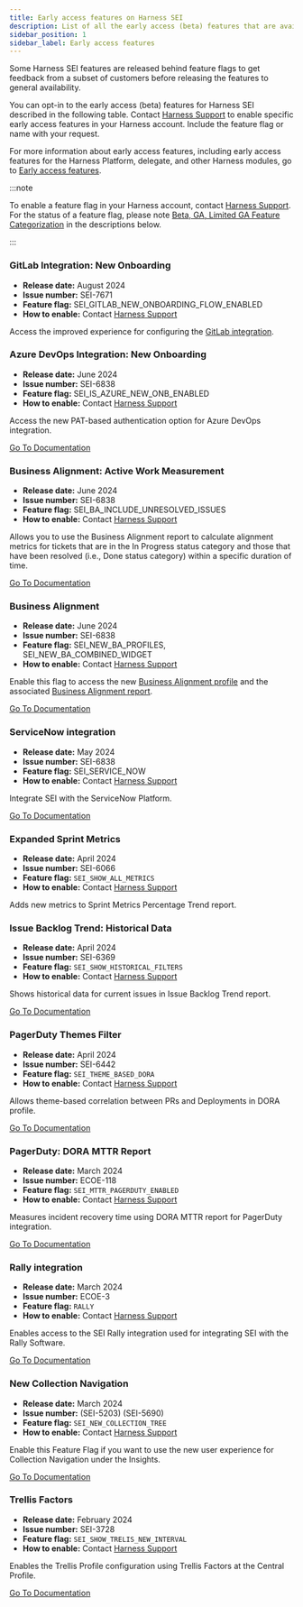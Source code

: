 ```yaml
---
title: Early access features on Harness SEI
description: List of all the early access (beta) features that are available on the Harness SEI Module.
sidebar_position: 1
sidebar_label: Early access features
---
```


Some Harness SEI features are released behind feature flags to get feedback from a subset of customers before releasing the features to general availability.

You can opt-in to the early access (beta) features for Harness SEI described in the following table. Contact [Harness Support](mailto:support@harness.io) to enable specific early access features in your Harness account. Include the feature flag or name with your request.

For more information about early access features, including early access features for the Harness Platform, delegate, and other Harness modules, go to [Early access features](/release-notes/early-access).

:::note

To enable a feature flag in your Harness account, contact [Harness Support](mailto:support@harness.io). For the status of a feature flag, please note [Beta, GA, Limited GA Feature Categorization](/docs/platform/get-started/release-status.md) in the descriptions below.

:::

### GitLab Integration: New Onboarding

* **Release date:** August 2024
* **Issue number:** SEI-7671
* **Feature flag:** SEI_GITLAB_NEW_ONBOARDING_FLOW_ENABLED
* **How to enable:** Contact [Harness Support](mailto:support@harness.io)

Access the improved experience for configuring the [GitLab integration](/docs/software-engineering-insights/sei-integrations/automated-integrations/sei-integration-gitlab).

### Azure DevOps Integration: New Onboarding

* **Release date:** June 2024
* **Issue number:** SEI-6838
* **Feature flag:** SEI_IS_AZURE_NEW_ONB_ENABLED
* **How to enable:** Contact [Harness Support](mailto:support@harness.io)

Access the new PAT-based authentication option for Azure DevOps integration.

[Go To Documentation](/docs/software-engineering-insights/sei-integrations/automated-integrations/sei-integration-azure-devops)

### Business Alignment: Active Work Measurement

* **Release date:** June 2024
* **Issue number:** SEI-6838
* **Feature flag:** SEI_BA_INCLUDE_UNRESOLVED_ISSUES
* **How to enable:** Contact [Harness Support](mailto:support@harness.io)

Allows you to use the Business Alignment report to calculate alignment metrics for tickets that are in the In Progress status category and those that have been resolved (i.e., Done status category) within a specific duration of time.

[Go To Documentation](/docs/software-engineering-insights/early-access/metrics-reports/sei-business-alignment-report)

### Business Alignment

* **Release date:** June 2024
* **Issue number:** SEI-6838
* **Feature flag:** SEI_NEW_BA_PROFILES, SEI_NEW_BA_COMBINED_WIDGET
* **How to enable:** Contact [Harness Support](mailto:support@harness.io)

Enable this flag to access the new [Business Alignment profile](/docs/software-engineering-insights/early-access/profiles/sei-business-alignment-profile) and the associated [Business Alignment report](/docs/software-engineering-insights/early-access/metrics-reports/sei-business-alignment-report).

[Go To Documentation](/docs/software-engineering-insights/early-access/profiles/sei-business-alignment-profile)

### ServiceNow integration

* **Release date:** May 2024
* **Issue number:** SEI-6838
* **Feature flag:** SEI_SERVICE_NOW
* **How to enable:** Contact [Harness Support](mailto:support@harness.io)

Integrate SEI with the ServiceNow Platform.

[Go To Documentation](/docs/software-engineering-insights/early-access/integrations/sei-integration-servicenow)

### Expanded Sprint Metrics

* **Release date:** April 2024
* **Issue number:** SEI-6066
* **Feature flag:** `SEI_SHOW_ALL_METRICS`
* **How to enable:** Contact [Harness Support](mailto:support@harness.io)

Adds new metrics to Sprint Metrics Percentage Trend report.

### Issue Backlog Trend: Historical Data

* **Release date:** April 2024
* **Issue number:** SEI-6369
* **Feature flag:** `SEI_SHOW_HISTORICAL_FILTERS`
* **How to enable:** Contact [Harness Support](mailto:support@harness.io)

Shows historical data for current issues in Issue Backlog Trend report.

[Go To Documentation](/docs/software-engineering-insights/early-access/metrics-reports/issue-backlog-trend-report)

### PagerDuty Themes Filter

* **Release date:** April 2024
* **Issue number:** SEI-6442
* **Feature flag:** `SEI_THEME_BASED_DORA`
* **How to enable:** Contact [Harness Support](mailto:support@harness.io)

Allows theme-based correlation between PRs and Deployments in DORA profile.

[Go To Documentation](/docs/software-engineering-insights/sei-profiles/workflow-profile#configure-the-dora-profile)

### PagerDuty: DORA MTTR Report

* **Release date:** March 2024
* **Issue number:** ECOE-118
* **Feature flag:** `SEI_MTTR_PAGERDUTY_ENABLED`
* **How to enable:** Contact [Harness Support](mailto:support@harness.io)

Measures incident recovery time using DORA MTTR report for PagerDuty integration.

[Go To Documentation](/docs/software-engineering-insights/early-access/metrics-reports/mttr-incident-recovery)

### Rally integration

* **Release date:** March 2024
* **Issue number:** ECOE-3
* **Feature flag:** `RALLY`
* **How to enable:** Contact [Harness Support](mailto:support@harness.io)

Enables access to the SEI Rally integration used for integrating SEI with the Rally Software.

[Go To Documentation](/docs/software-engineering-insights/early-access/integrations/sei-integration-rally)

### New Collection Navigation

* **Release date:** March 2024
* **Issue number:**  (SEI-5203) (SEI-5690)
* **Feature flag:** `SEI_NEW_COLLECTION_TREE`
* **How to enable:** Contact [Harness Support](mailto:support@harness.io)

Enable this Feature Flag if you want to use the new user experience for Collection Navigation under the Insights.

[Go To Documentation](/docs/software-engineering-insights/sei-projects-and-collections/manage-collections)

### Trellis Factors

* **Release date:** February 2024
* **Issue number:** SEI-3728
* **Feature flag:** `SEI_SHOW_TRELIS_NEW_INTERVAL`
* **How to enable:** Contact [Harness Support](mailto:support@harness.io)

Enables the Trellis Profile configuration using Trellis Factors at the Central Profile.

[Go To Documentation](/docs/software-engineering-insights/early-access/profiles/sei-trellis-factors)

